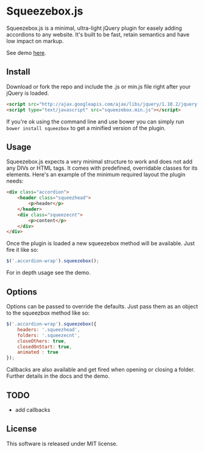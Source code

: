 # Squeezebox.js

Squeezebox.js is a minimal, ultra-light jQuery plugin for easely adding accordions to any website. It's built to be fast, retain semantics and have low impact on markup.

See demo [here](http://apps.aurelio.me.uk/squeezebox/demo.html).

## Install

Download or fork the repo and include the .js or min.js file right after your jQuery is loaded.

``` html
<script src="http://ajax.googleapis.com/ajax/libs/jquery/1.10.2/jquery.min.js"></script>
<script type="text/javascript" src="squeezebox.min.js"></script>
```

If you're  ok using the command line and use bower you can simply run `bower install squeezbox` to get a minified version of the plugin.

## Usage

Squeezebox.js expects a very minimal structure to work and does not add any DIVs or HTML tags. It comes with predefined, overridable classes for its elements. Here's an example of the minimum required layout the plugin needs:

``` html
<div class="accordion">
	<header class="squeezhead">
		<p>header</p>
	</header>
	<div class="squeezecnt">
		<p>content</p>
	</div>
</div>
```
Once the plugin is loaded a new squeezebox method will be available. Just fire it like so:

``` js
$('.accordion-wrap').squeezebox();
```

For in depth usage see the demo.

## Options

Options can be passed to override the defaults. Just pass them as an object to the squeezbox method like so:

``` js
$('.accordion-wrap').squeezebox({
	headers: '.squeezhead',
	folders: '.squeezecnt',
	closeOthers: true,
	closedOnStart: true,
	animated : true
});
```

Callbacks are also available and get fired when opening or closing a folder. Further details in the docs and the demo.

## TODO

- add callbacks

## License

This software is released under MIT license.





